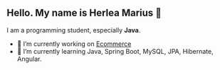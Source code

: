 ## Hello. My name is Herlea Marius 👋


I am a programming student, especially **Java**.


- 🔭 I’m currently working on  [Ecommerce](https://github.com/mariusherlea/ecom "Ecommerce")
- 🌱 I’m currently learning Java, Spring Boot, MySQL, JPA, Hibernate, Angular.

